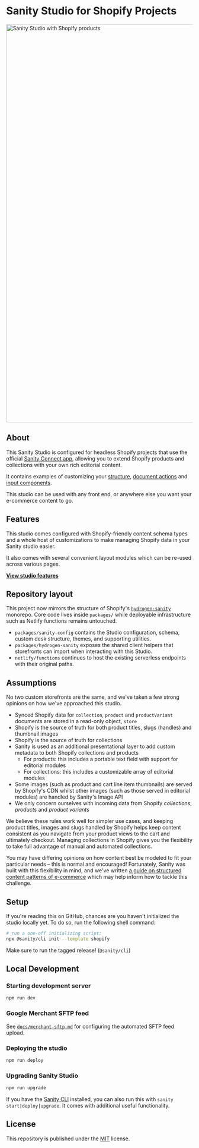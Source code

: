 # Sanity Studio for Shopify Projects

<img width="1072" alt="Sanity Studio with Shopify products" src="https://github.com/sanity-io/learn/assets/9684022/13aed6ff-a028-4c3f-bc4b-15bf9ba4c6ff">

## About

This Sanity Studio is configured for headless Shopify projects that use the official [Sanity Connect app][sanity-shopify], allowing you to extend Shopify products and collections with your own rich editorial content.

It contains examples of customizing your [structure][docs-structure], [document actions][docs-document-actions] and [input components][docs-input-components].

This studio can be used with any front end, or anywhere else you want your e-commerce content to go.

## Features

This studio comes configured with Shopify-friendly content schema types and a whole host of customizations to make managing Shopify data in your Sanity studio easier.

It also comes with several convenient layout modules which can be re-used across various pages.

**[View studio features][studio-features]**

## Repository layout

This project now mirrors the structure of Shopify's [`hydrogen-sanity`](https://github.com/sanity-io/hydrogen-sanity) monorepo. Core code lives inside `packages/` while deployable infrastructure such as Netlify functions remains untouched.

- `packages/sanity-config` contains the Studio configuration, schema, custom desk structure, themes, and supporting utilities.
- `packages/hydrogen-sanity` exposes the shared client helpers that storefronts can import when interacting with this Studio.
- `netlify/functions` continues to host the existing serverless endpoints with their original paths.

## Assumptions

No two custom storefronts are the same, and we've taken a few strong opinions on how we've approached this studio.

- Synced Shopify data for `collection`, `product` and `productVariant` documents are stored in a read-only object, `store`
- Shopify is the source of truth for both product titles, slugs (handles) and thumbnail images
- Shopify is the source of truth for collections
- Sanity is used as an additional presentational layer to add custom metadata to both Shopify collections and products
  - For products: this includes a portable text field with support for editorial modules
  - For collections: this includes a customizable array of editorial modules
- Some images (such as product and cart line item thumbnails) are served by Shopify's CDN whilst other images (such as those served in editorial modules) are handled by Sanity's Image API
- We only concern ourselves with incoming data from Shopify _collections_, _products_ and _product variants_

We believe these rules work well for simpler use cases, and keeping product titles, images and slugs handled by Shopify helps keep content consistent as you navigate from your product views to the cart and ultimately checkout. Managing collections in Shopify gives you the flexibility to take full advantage of manual and automated collections.

You may have differing opinions on how content best be modeled to fit your particular needs – this is normal and encouraged! Fortunately, Sanity was built with this flexibility in mind, and we've written [a guide on structured content patterns of e-commerce][structured-content-patterns] which may help inform how to tackle this challenge.

## Setup

If you're reading this on GitHub, chances are you haven't initialized the studio locally yet. To do so, run the following shell command:

```sh
# run a one-off initializing script:
npx @sanity/cli init --template shopify
```

Make sure to run the tagged release! (`@sanity/cli`)

## Local Development

### Starting development server

```sh
npm run dev
```

### Google Merchant SFTP feed

See [`docs/merchant-sftp.md`](docs/merchant-sftp.md) for configuring the automated SFTP feed upload.

### Deploying the studio

```sh
npm run deploy
```

### Upgrading Sanity Studio

```sh
npm run upgrade
```

If you have the [Sanity CLI][docs-cli] installed, you can also run this with `sanity start|deploy|upgrade`. It comes with additional useful functionality.

## License

This repository is published under the [MIT](license) license.

[docs-cli]: https://www.sanity.io/docs/cli
[docs-custom-input-components]: https://www.sanity.io/docs/custom-input-components
[docs-structure]: https://www.sanity.io/docs/structure-builder
[docs-document-actions]: https://www.sanity.io/docs/document-actions
[docs-input-components]: https://www.sanity.io/docs/custom-input-widgets
[docs-string-input]: https://www.sanity.io/docs/string-type
[hydrogen-demo]: https://github.com/sanity-io/hydrogen-sanity-demo
[license]: https://github.com/sanity-io/sanity/blob/next/LICENSE
[sanity-shopify]: https://apps.shopify.com/sanity-connect
[structured-content-patterns]: https://www.sanity.io/guides/structured-content-patterns-for-e-commerce
[studio-features]: docs/features.md
